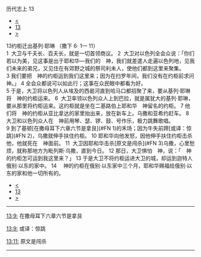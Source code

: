 ﻿





 历代志上 13




* [<](bible/1CH12.md)
* [13](bible/1CH.md)
* [>](bible/1CH14.md)



 
13约柜迁出基列·耶琳 （撒下
6·
1—
11）  
1  大卫与千夫长、百夫长，就是一切首领商议。 
2  大卫对以色列全会众说：「你们若以为美，见这事是出于耶和华—我们的　神，我们就差遣人走遍以色列地，见我们未来的弟兄，又见住在有郊野之城的祭司利未人，使他们都到这里来聚集。 
3 我们要把　神的约柜运到我们这里来；因为在扫罗年间，我们没有在约柜前求问　神。」 
4 全会众都说可以如此行；这事在众民眼中都看为好。  
5 于是，大卫将以色列人从埃及的西曷河直到哈马口都招聚了来，要从基列·耶琳将　神的约柜运来。 
6  大卫率领以色列众人上到巴拉，就是属犹大的基列·耶琳，要从那里将约柜运来。这约柜就是坐在二基路伯上耶和华　神留名的约柜。 
7 他们将　神的约柜从亚比拿达的家里抬出来，放在新车上。乌撒和亚希约赶车。 
8  大卫和以色列众人在　神前用琴、瑟、锣、鼓、号作乐，极力跳舞歌唱。  
9 到了基顿[在撒母耳下六章六节是拿艮](#FN
1)的禾场；因为牛失前蹄[或译：惊跳](#FN
2)，乌撒就伸手扶住约柜。 
10 耶和华向他发怒，因他伸手扶住约柜击杀他，他就死在　神面前。 
11  大卫因耶和华击杀[原文是闯杀](#FN
3)乌撒，心里愁烦，就称那地方为毗列斯·乌撒，直到今日。 
12 那日，大卫惧怕　神，说：「　神的约柜怎可运到我这里来？」 
13 于是大卫不将约柜运进大卫的城，却运到迦特人俄别·以东的家中。 
14 　神的约柜在俄别·以东家中三个月，耶和华赐福给俄别·以东的家和他一切所有的。 
* [<](bible/1CH12.md)
* [13](bible/1CH.md)
* [>](bible/1CH14.md)





---


[13:9:](#V9)
在撒母耳下六章六节是拿艮


[13:9:](#V9)
或译：惊跳


[13:11:](#V11)
原文是闯杀




---









